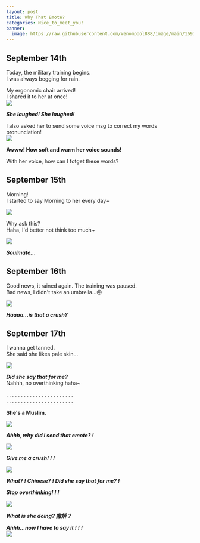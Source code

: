 ```yaml
---
layout: post
title: Why That Emote?
categories: Nice_to_meet_you!
banner:
  image: https://raw.githubusercontent.com/Venompool888/image/main/1697200319695.jpeg
---
```


## September 14th
Today, the military training begins.  
I was always begging for rain.  
  
My ergonomic chair arrived!  
I shared it to her at once!  
![](https://raw.githubusercontent.com/Venompool888/image/main/Screenshot_20231014_110942.jpg)  
  
***She laughed! She laughed!***
  
I also asked her to send some voice msg to correct my words pronunciation!  
![](https://raw.githubusercontent.com/Venompool888/image/main/Screenshot_20231014_111415.jpg)  
  
**Awww! How soft and warm her voice sounds!**  
  
With her voice, how can I fotget these words?  
  
## September 15th
Morning!  
I started to say Morning to her every day~  
  
![](https://raw.githubusercontent.com/Venompool888/image/main/Screenshot_20231014_112234.jpg)  
  
Why ask this?  
Haha, I'd better not think too much~  
  
![](https://github.com/Venompool888/image/releases/download/emote/Screenshot_20231014_112540.jpg)  
  
***Soulmate...***  
  
## September 16th
Good news, it rained again. The training was paused.  
Bad news, I didn't take an umbrella...😖  
  
![](https://github.com/Venompool888/image/releases/download/emote/Screenshot_20231014_113058.jpg)  
  
***Haaaa...is that a crush?***  
  
## September 17th
I wanna get tanned.  
She said she likes pale skin...  

![](https://github.com/Venompool888/image/releases/download/emote/Screenshot_20231014_113553.jpg)  
  
***Did she say that for me?***  
Nahhh, no overthinking haha~  
  
.  .  .  .  .  .  .  .  .  .  .  .  .  .  .  .  .  .  .  .  .  .  .  
.  .  .  .  .  .  .  .  .  .  .  .  .  .  .  .  .  .  .  .  .  .  .  
  
**She's a Muslim.**  
  
![](https://github.com/Venompool888/image/releases/download/emote/Screenshot_20231014_114123.jpg)  
  
***Ahhh, why did I send that emote? !***  
  
![](https://github.com/Venompool888/image/releases/download/emote/Screenshot_20231014_114359.jpg)  
  
***Give me a crush! ! !***  
  
![](https://github.com/Venompool888/image/releases/download/emote/Screenshot_20231014_114654.jpg)  
  
***What? ! Chinese? ! Did she say that for me? !***  
  
***Stop overthinking! ! !***  
  
![](https://github.com/Venompool888/image/releases/download/emote/Screenshot_20231014_115022.jpg)  
  
***What is she doing? 撒娇？***  
  
***Ahhh...now I have to say it ! !  !***  
![](https://github.com/Venompool888/image/releases/download/emote/Screenshot_20231014_115120.jpg)  